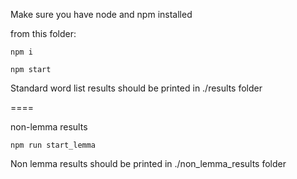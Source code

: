 Make sure you have node and npm installed

from this folder:

`npm i`

`npm start`


Standard word list results should be printed in ./results folder

====

non-lemma results

`npm run start_lemma`


Non lemma results should be printed in ./non_lemma_results folder
